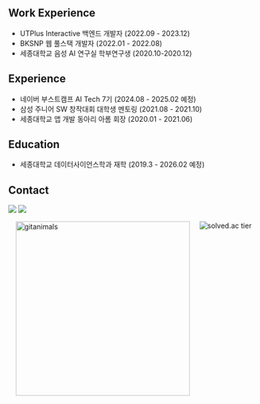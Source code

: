 ## Work Experience
- UTPlus Interactive 백엔드 개발자 (2022.09 - 2023.12)
- BKSNP 웹 풀스택 개발자 (2022.01 - 2022.08)
- 세종대학교 음성 AI 연구실 학부연구생 (2020.10-2020.12)

## Experience
- 네이버 부스트캠프 AI Tech 7기 (2024.08 - 2025.02 예정)  
- 삼성 주니어 SW 창작대회 대학생 멘토링 (2021.08 - 2021.10)
- 세종대학교 앱 개발 동아리 아롬 회장 (2020.01 - 2021.06)

## Education
- 세종대학교 데이터사이언스학과 재학 (2019.3 - 2026.02 예정)

## Contact
<p>
  <a href="mailto:yscoder3893@gmail.com" target="_blank"><img src="https://img.shields.io/badge/yscoder3893@gmail.com-EA4335?style=flat-square&logo=Gmail&logoColor=white"/></a>
  <a href="https://www.linkedin.com/in/yeseolee/" target="_blank"><img src="https://img.shields.io/badge/yeseoLee-0A66C2??style=flat-squar&logo=linkedin&logoColor=#0A66C2"/></a>
</p>

<div style="display: flex; justify-content: center; gap: 20px;">
  <img src="https://render.gitanimals.org/farms/yeseoLee" width="350" height="" alt="gitanimals"/>
  <img src="http://mazassumnida.wtf/api/v2/generate_badge?boj=lys7442" alt="solved.ac tier"/>
</div>
